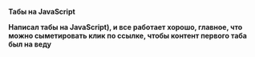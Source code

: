 **Табы на JavaScript**

__Написал табы на JavaScript), и все работает хорошо, главное, что можно сыметировать клик по ссылке, чтобы контент первого таба был на веду__